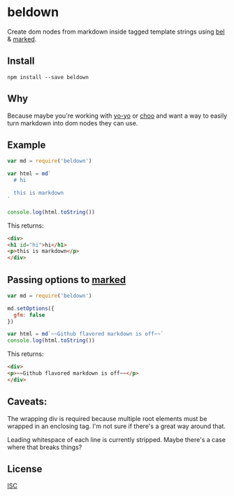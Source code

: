 # beldown

Create dom nodes from markdown inside tagged template strings using [bel](https://github.com/shama/bel) & [marked](https://github.com/chjj/marked).

## Install

```
npm install --save beldown
```

## Why

Because maybe you're working with [yo-yo](https://github.com/maxogden/yo-yo) or [choo](https://github.com/yoshuawuyts/choo) and want a way to easily turn markdown into dom nodes they can use.

## Example

```js
var md = require('beldown')

var html = md`
  # hi

  this is markdown
`

console.log(html.toString())
```

This returns:

```html
<div>
<h1 id="hi">hi</h1>
<p>this is markdown</p>
</div>
```

## Passing options to [marked](https://github.com/chjj/marked)

```js
var md = require('beldown')

md.setOptions({
  gfm: false
})

var html = md`~~Github flavored markdown is off~~`
console.log(html.toString())
```

This returns:

```html
<div>
<p>~~Github flavored markdown is off~~</p>
</div>
```

## Caveats:
The wrapping div is required because multiple root elements must be wrapped in an enclosing tag. I'm not sure if there's a great way around that.

Leading whitespace of each line is currently stripped. Maybe there's a case where that breaks things?

## License
[ISC](LICENSE.md)
